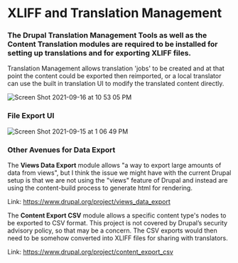 # XLIFF and Translation Management


### The Drupal Translation Management Tools as well as the Content Translation modules are required to be installed for setting up translations and for exporting XLIFF files.

Translation Management allows translation 'jobs' to be created and at that point the content could be exported then reimported, or a local translator can use the built in translation UI to modify the translated content directly.

![Screen Shot 2021-09-16 at 10 53 05 PM](https://user-images.githubusercontent.com/8332986/133726676-27c3adb5-cfb2-4d41-8509-0c203adbf509.png)


### File Export UI

![Screen Shot 2021-09-15 at 1 06 49 PM](https://user-images.githubusercontent.com/8332986/133494571-934f68f5-5d1a-42b6-9ea9-5a6cd4153afd.png)



### Other Avenues for Data Export

The **Views Data Export** module allows "a way to export large amounts of data from views", but I think the issue we might have with the current Drupal setup is that we are not using the "views" feature of Drupal and instead are using the content-build process to generate html for rendering.

Link: https://www.drupal.org/project/views_data_export

The **Content Export CSV** module allows a specific content type's nodes to be exported to CSV format. This project is not covered by Drupal’s security advisory policy, so that may be a concern. The CSV exports would then need to be somehow converted into XLIFF files for sharing with translators.

Link: https://www.drupal.org/project/content_export_csv
